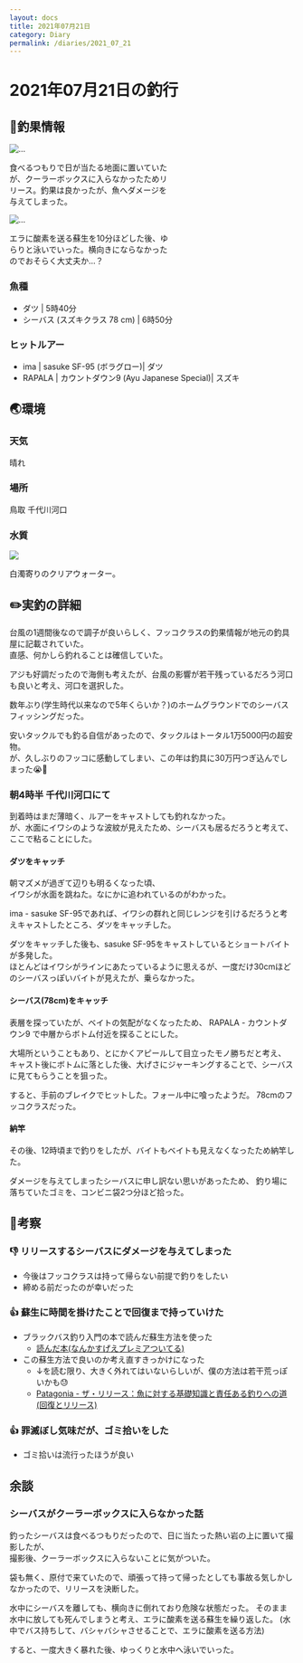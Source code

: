 ```yaml
---
layout: docs
title: 2021年07月21日
category: Diary
permalink: /diaries/2021_07_21
---
```

# 2021年07月21日の釣行

## 📙釣果情報

<div class="container">
    <div class="row">
        <div class="col-lg-6 col-sm-12 mb-5">
        <div class="card w-100" style="width: 18rem;">
            <img src="/images/picture/2021_07_21/1.jpeg" class="card-img-top" alt="...">
            <div class="card-body">
                <p class="card-text">食べるつもりで日が当たる地面に置いていたが、クーラーボックスに入らなかったためリリース。釣果は良かったが、魚へダメージを与えてしまった。</p>
            </div>
        </div>
        </div>
        <div class="col-lg-6 col-sm-12">
        <div class="card w-100" style="width: 18rem;">
            <img src="/images/picture/2021_07_21/2.jpeg" class="card-img-top" alt="...">
            <div class="card-body">
                <p class="card-text">エラに酸素を送る蘇生を10分ほどした後、ゆらりと泳いでいった。横向きにならなかったのでおそらく大丈夫か…？</p>
            </div>
        </div>
        </div>
    </div>
</div>

### 魚種
- ダツ | 5時40分
- シーバス (スズキクラス 78 cm) | 6時50分

### ヒットルアー

- ima | sasuke SF-95 (ボラグロー)| ダツ
- RAPALA | カウントダウン9 (Ayu Japanese Special)| スズキ

## 🌏環境

### 天気
晴れ

### 場所

鳥取 千代川河口

### 水質

<div class="mb-5"><img src="/images/picture/2021_07_21/3.jpeg" class="w-50"></div>

白濁寄りのクリアウォーター。

## ✏️実釣の詳細

台風の1週間後なので調子が良いらしく、フッコクラスの釣果情報が地元の釣具屋に記載されていた。  
直感、何かしら釣れることは確信していた。

アジも好調だったので海側も考えたが、台風の影響が若干残っているだろう河口も良いと考え、河口を選択した。


数年ぶり(学生時代以来なので5年くらいか？)のホームグラウンドでのシーバスフィッシングだった。  

安いタックルでも釣る自信があったので、タックルはトータル1万5000円の超安物。  
が、久しぶりのフッコに感動してしまい、この年は釣具に30万円つぎ込んでしまった😭💸

### 朝4時半 千代川河口にて

到着時はまだ薄暗く、ルアーをキャストしても釣れなかった。  
が、水面にイワシのような波紋が見えたため、シーバスも居るだろうと考えて、ここで粘ることにした。

#### ダツをキャッチ

朝マズメが過ぎて辺りも明るくなった頃、  
イワシが水面を跳ねた。なにかに追われているのがわかった。

ima - sasuke SF-95であれば、イワシの群れと同じレンジを引けるだろうと考えキャストしたところ、ダツをキャッチした。

ダツをキャッチした後も、sasuke SF-95をキャストしているとショートバイトが多発した。  
ほとんどはイワシがラインにあたっているように思えるが、一度だけ30cmほどのシーバスっぽいバイトが見えたが、乗らなかった。

#### シーバス(78cm)をキャッチ

表層を探っていたが、ベイトの気配がなくなったため、
RAPALA - カウントダウン9 で中層からボトム付近を探ることにした。

大場所ということもあり、とにかくアピールして目立ったモノ勝ちだと考え、
キャスト後にボトムに落とした後、大げさにジャーキングすることで、シーバスに見てもらうことを狙った。

すると、手前のブレイクでヒットした。フォール中に喰ったようだ。
78cmのフッコクラスだった。

#### 納竿

その後、12時頃まで釣りをしたが、バイトもベイトも見えなくなったため納竿した。

ダメージを与えてしまったシーバスに申し訳ない思いがあったため、
釣り場に落ちていたゴミを、コンビニ袋2つ分ほど拾った。

## 💭考察

### 👎 リリースするシーバスにダメージを与えてしまった

- 今後はフッコクラスは持って帰らない前提で釣りをしたい
- 締める前だったのが幸いだった

### 👍 蘇生に時間を掛けたことで回復まで持っていけた

- ブラックバス釣り入門の本で読んだ蘇生方法を使った
  - [読んだ本(なんかすげえプレミアついてる)](https://store.shopping.yahoo.co.jp/nymphia-japan/20210908151922-00761.html?sc_e=slga_fpla)
- この蘇生方法で良いのか考え直すきっかけになった
  - ↓を読む限り、大きく外れてはいないらしいが、僕の方法は若干荒っぽいかも😓
  -  [Patagonia - ザ・リリース：魚に対する基礎知識と責任ある釣りへの道 (回復とリリース)](https://www.patagonia.jp/stories/the-release-fundamentals-of-fish-and-path-to-responsible-angling/story-17773.html)

### 👍 罪滅ぼし気味だが、ゴミ拾いをした

- ゴミ拾いは流行ったほうが良い
  
## 余談

### シーバスがクーラーボックスに入らなかった話

釣ったシーバスは食べるつもりだったので、日に当たった熱い岩の上に置いて撮影したが、  
撮影後、クーラーボックスに入らないことに気がついた。

袋も無く、原付で来ていたので、頑張って持って帰ったとしても事故る気しかしなかったので、リリースを決断した。

水中にシーバスを離しても、横向きに倒れており危険な状態だった。
そのまま水中に放しても死んでしまうと考え、エラに酸素を送る蘇生を繰り返した。
(水中でバス持ちして、バシャバシャさせることで、エラに酸素を送る方法)

すると、一度大きく暴れた後、ゆっくりと水中へ泳いでいった。
